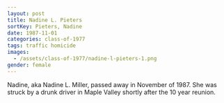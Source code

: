 ```yaml
---
layout: post
title: Nadine L. Pieters
sortKey: Pieters, Nadine
date: 1987-11-01
categories: class-of-1977
tags: traffic homicide
images:
  - /assets/class-of-1977/nadine-l-pieters-1.png
gender: female
---
```

Nadine, aka Nadine L. Miller, passed away in November of 1987.  She was struck by a drunk driver in Maple Valley shortly after the 10 year reunion.
